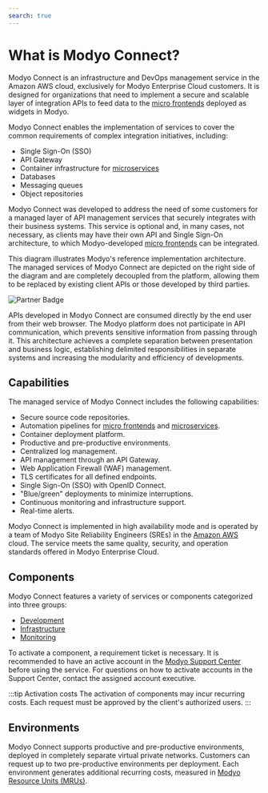 ```yaml
---
search: true
---
```

# What is Modyo Connect?

Modyo Connect is an infrastructure and DevOps management service in the Amazon AWS cloud, exclusively for Modyo Enterprise Cloud customers. It is designed for organizations that need to implement a secure and scalable layer of integration APIs to feed data to the [micro frontends](/en/architecture/patterns/micro-frontend) deployed as widgets in Modyo.

Modyo Connect enables the implementation of services to cover the common requirements of complex integration initiatives, including:

 - Single Sign-On (SSO)
 - API Gateway
- Container infrastructure for [microservices](/en/architecture/patterns/microservice)
- Databases
- Messaging queues
- Object repositories

Modyo Connect was developed to address the need of some customers for a managed layer of API management services that securely integrates with their business systems. This service is optional and, in many cases, not necessary, as clients may have their own API and Single Sign-On architecture, to which Modyo-developed [micro frontends](/en/architecture/patterns/micro-frontend) can be integrated.

This diagram illustrates Modyo's reference implementation architecture. The managed services of Modyo Connect are depicted on the right side of the diagram and are completely decoupled from the platform, allowing them to be replaced by existing client APIs or those developed by third parties.

<img src="/assets/img/infrastructure/reference_architecture.png" alt="Partner Badge" />

APIs developed in Modyo Connect are consumed directly by the end user from their web browser. The Modyo platform does not participate in API communication, which prevents sensitive information from passing through it. This architecture achieves a complete separation between presentation and business logic, establishing delimited responsibilities in separate systems and increasing the modularity and efficiency of developments.


## Capabilities

The managed service of Modyo Connect includes the following capabilities:

- Secure source code repositories.
- Automation pipelines for [micro frontends](/en/architecture/patterns/micro-frontend) and [microservices](/en/architecture/patterns/microservice).
- Container deployment platform.
- Productive and pre-productive environments.
- Centralized log management.
- API management through an API Gateway.
- Web Application Firewall (WAF) management.
- TLS certificates for all defined endpoints.
- Single Sign-On (SSO) with OpenID Connect.
- "Blue/green" deployments to minimize interruptions.
- Continuous monitoring and infrastructure support.
- Real-time alerts.

Modyo Connect is implemented in high availability mode and is operated by a team of Modyo Site Reliability Engineers (SREs) in the [Amazon AWS](architecture.md) cloud. The service meets the same quality, security, and operation standards offered in Modyo Enterprise Cloud.

## Components

Modyo Connect features a variety of services or components categorized into three groups:

- [Development](components/development.md)
- [Infrastructure](components/infrastructure.md)
- [Monitoring](components/monitoring.md)

To activate a component, a requirement ticket is necessary. It is recommended to have an active account in the [Modyo Support Center](https://support.modyo.com) before using the service. For questions on how to activate accounts in the Support Center, contact the assigned account executive.

:::tip Activation costs
The activation of components may incur recurring costs. Each request must be approved by the client's authorized users.
:::

## Environments

Modyo Connect supports productive and pre-productive environments, deployed in completely separate virtual private networks. Customers can request up to two pre-productive environments per deployment. Each environment generates additional recurring costs, measured in [Modyo Resource Units (MRUs)](resources/mrus.md).